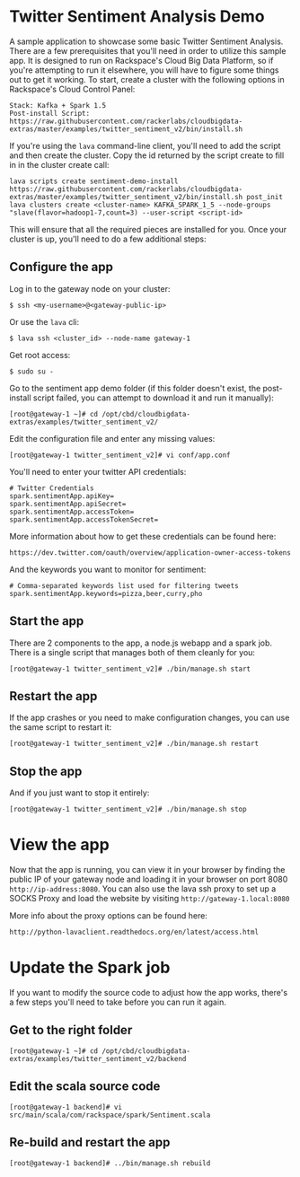 # Twitter Sentiment Analysis Demo

A sample application to showcase some basic Twitter Sentiment Analysis.  There
are a few prerequisites that you'll need in order to utilize this sample app.
It is designed to run on Rackspace's Cloud Big Data Platform, so if you're
attempting to run it elsewhere, you will have to figure some things out to get it working.
To start, create a cluster with the following options in Rackspace's Cloud Control Panel:

    Stack: Kafka + Spark 1.5
    Post-install Script: https://raw.githubusercontent.com/rackerlabs/cloudbigdata-extras/master/examples/twitter_sentiment_v2/bin/install.sh

If you're using the ``lava`` command-line client, you'll need to add the script and then create 
the cluster.  Copy the id returned by the script create to fill in <script-id> in the cluster 
create call:

    lava scripts create sentiment-demo-install https://raw.githubusercontent.com/rackerlabs/cloudbigdata-extras/master/examples/twitter_sentiment_v2/bin/install.sh post_init
    lava clusters create <cluster-name> KAFKA_SPARK_1_5 --node-groups "slave(flavor=hadoop1-7,count=3) --user-script <script-id>

This will ensure that all the required pieces are installed for you.  Once your
cluster is up, you'll need to do a few additional steps:

## Configure the app

Log in to the gateway node on your cluster:

    $ ssh <my-username>@<gateway-public-ip>

Or use the ``lava`` cli:

    $ lava ssh <cluster_id> --node-name gateway-1

Get root access:

    $ sudo su -

Go to the sentiment app demo folder (if this folder doesn't exist, the post-install script 
failed, you can attempt to download it and run it manually):

    [root@gateway-1 ~]# cd /opt/cbd/cloudbigdata-extras/examples/twitter_sentiment_v2/

Edit the configuration file and enter any missing values:

    [root@gateway-1 twitter_sentiment_v2]# vi conf/app.conf

You'll need to enter your twitter API credentials:

    # Twitter Credentials
    spark.sentimentApp.apiKey=
    spark.sentimentApp.apiSecret=
    spark.sentimentApp.accessToken=
    spark.sentimentApp.accessTokenSecret= 

More information about how to get these credentials can be found here:

    https://dev.twitter.com/oauth/overview/application-owner-access-tokens

And the keywords you want to monitor for sentiment:

    # Comma-separated keywords list used for filtering tweets
    spark.sentimentApp.keywords=pizza,beer,curry,pho

## Start the app

There are 2 components to the app, a node.js webapp and a spark job.  There is a single script 
that manages both of them cleanly for you:

    [root@gateway-1 twitter_sentiment_v2]# ./bin/manage.sh start

## Restart the app

If the app crashes or you need to make configuration changes, you can use the same script to 
restart it:

    [root@gateway-1 twitter_sentiment_v2]# ./bin/manage.sh restart


## Stop the app

And if you just want to stop it entirely:

    [root@gateway-1 twitter_sentiment_v2]# ./bin/manage.sh stop

# View the app

Now that the app is running, you can view it in your browser by finding the public IP of your 
gateway node and loading it in your browser on port 8080 ``http://ip-address:8080``.  You can 
also use the lava ssh proxy to set up a SOCKS Proxy and load the website by visiting 
``http://gateway-1.local:8080``

More info about the proxy options can be found here:

    http://python-lavaclient.readthedocs.org/en/latest/access.html
    
# Update the Spark job

If you want to modify the source code to adjust how the app works, there's a few steps you'll
need to take before you can run it again.

## Get to the right folder

    [root@gateway-1 ~]# cd /opt/cbd/cloudbigdata-extras/examples/twitter_sentiment_v2/backend

## Edit the scala source code

    [root@gateway-1 backend]# vi src/main/scala/com/rackspace/spark/Sentiment.scala

## Re-build and restart the app

    [root@gateway-1 backend]# ../bin/manage.sh rebuild

